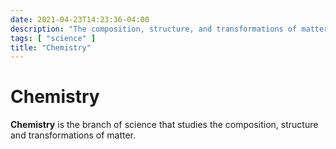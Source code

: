 ```yaml
---
date: 2021-04-23T14:23:36-04:00
description: "The composition, structure, and transformations of matter"
tags: [ "science" ]
title: "Chemistry"
---
```


# Chemistry

**Chemistry** is the branch of science that studies the composition, structure and transformations of matter.
